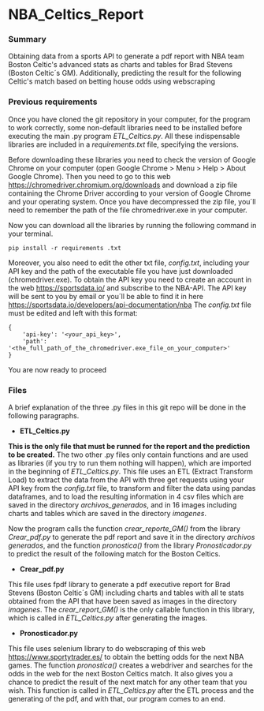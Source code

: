 # NBA_Celtics_Report
### Summary
Obtaining data from a sports API to generate a pdf report with NBA team Boston Celtic's advanced stats as charts and
tables for Brad Stevens (Boston Celtic´s GM). Additionally, predicting the result for the following Celtic's match
based on betting house odds using webscraping

### Previous requirements

Once you have cloned the git repository in your computer, for the program to work correctly, some non-default libraries need
to be installed before executing the main .py program _ETL_Celtics.py_. All these indispensable libraries are included
in a _requirements.txt_ file, specifying the versions.

Before downloading these libraries you need to check the version of Google Chrome on your computer (open Google Chrome >
Menu > Help > About Google Chrome). Then you need to go to this web https://chromedriver.chromium.org/downloads and download
a zip file containing the Chrome Driver according to your version of Google Chrome and your operating system. Once you have
decompressed the zip file, you´ll need to remember the path of the file chromedriver.exe in your computer.

Now you can download all the libraries by running the following command in your terminal.
```
pip install -r requirements .txt
```
Moreover, you also need to edit the other txt file, _config.txt_, including your API key and the path of the executable file you have
just downloaded (chromedriver.exe). To obtain the API key you need to create an account in the web https://sportsdata.io/ and
subscribe to the NBA-API. The API key will be sent to you by email or you´ll be able to find it in here https://sportsdata.io/developers/api-documentation/nba
The _config.txt_ file must be edited and left with this format:
```
{
    'api-key': '<your_api_key>',
    'path': '<the_full_path_of_the_chromedriver.exe_file_on_your_computer>'
}
```
You are now ready to proceed

### Files
A brief explanation of the three .py files in this git repo will be done in the following paragraphs.

- __ETL_Celtics.py__

__This is the only file that must be runned for the report and the prediction to be created.__ The two other .py files
only contain functions and are used as libraries (if you try to run them nothing will happen), which are imported in the
beginning of _ETL_Celtics.py_. This file uses an ETL (Extract Transform Load) to extract the data from the API with three get
requests using your API key from the _config.txt_ file, to transform and filter the data using pandas dataframes, and to load
the resulting information in 4 csv files which are saved in the directory _archivos_generados_, and in 16 images including
charts and tables which are saved in the directory _imagenes_.

Now the program calls the function _crear_reporte_GM()_ from the library _Crear_pdf.py_ to generate the pdf report and save it in the
directory _archivos generados_, and the function _pronostica()_ from the library _Pronosticador.py_ to predict the result of the
following match for the Boston Celtics.

- __Crear_pdf.py__

This file uses fpdf library to generate a pdf executive report for Brad Stevens (Boston Celtic´s GM) including charts and tables
with all te stats obtained from the API that have been saved as images in the directory _imagenes_. The _crear_report_GM()_ is the only
callable function in this library, which is called in _ETL_Celtics.py_ after generating the images.

- __Pronosticador.py__

This file uses selenium library to do webscraping of this web https://www.sportytrader.es/ to obtain the betting odds for the next NBA
games. The function _pronostica()_ creates a webdriver and searches for the odds in the web for the next Boston Celtics match. It also
gives you a chance to predict the result of the next match for any other team that you wish. This function is called in _ETL_Celtics.py_
after the ETL process and the generating of the pdf, and with that, our program comes to an end.

